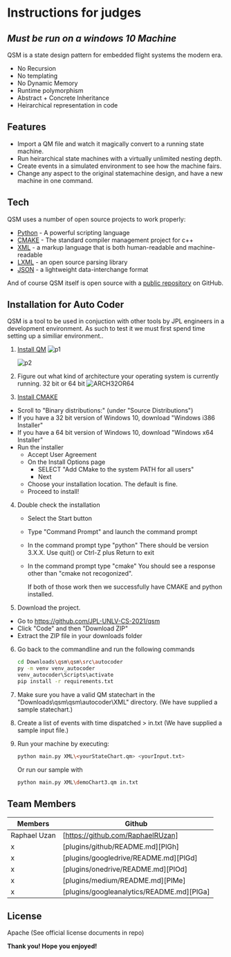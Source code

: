 # Instructions for judges
## _Must be run on a windows 10 Machine_
QSM is a state design pattern for embedded flight systems the modern era.

- No Recursion
- No templating
- No Dynamic Memory
- Runtime polymorphism
- Abstract + Concrete Inheritance
- Heirarchical representation in code

## Features

- Import a QM file and watch it magically convert to a running state machine.
- Run heirarchical state machines with a virtually unlimited nesting depth.
- Create events in a simulated environment to see how the machine fairs.
- Change any aspect to the original statemachine design, and have a new machine in one command.



## Tech

QSM uses a number of open source projects to work properly:

- [Python](https://breakdance.github.io/breakdance/) - A powerful scripting language
- [CMAKE](https://breakdance.github.io/breakdance/) - The standard compiler management project for c++
- [XML](https://breakdance.github.io/breakdance/) - a markup language that is both human-readable and machine-readable
- [LXML](https://breakdance.github.io/breakdance/) - an open source parsing library
- [JSON](https://breakdance.github.io/breakdance/) - a lightweight data-interchange format

And of course QSM itself is open source with a [public repository](https://github.com/JPL-UNLV-CS-2021/qsm)
 on GitHub.

## Installation for Auto Coder

QSM is a tool to be used in conjuction with other tools  by JPL engineers in a development environment.
As such to test it we must first spend time setting up a similiar environment..

1. [Install QM](https://www.state-machine.com/qm/)
	![p1](https://i.ibb.co/CV0Sxw3/p1.png)

	![p2](https://i.ibb.co/DMcWzNr/p2.png)

2. Figure out what kind of architecture your operating system is currently running. 32 bit or 64 bit
	![ARCH32OR64](https://i.ibb.co/XC1BW3x/image.png)
	
3. [Install CMAKE](https://cmake.org/download/)
- Scroll to "Binary distributions:" (under "Source Distributions")
- If you have a 32 bit version of Windows 10, download "Windows i386 Installer"
- If you have a 64 bit version of Windows 10, download "Windows x64 Installer"
- Run the installer
	- Accept User Agreement
	- On the Install Options page
		- SELECT "Add CMake to the system PATH for all users"
		- Next
	- Choose your installation location. The default is fine.
	- Proceed to install!

4. Double check the installation
	- Select the Start button
	- Type "Command Prompt" and launch the command prompt
	- In the command prompt type "python"
	  There should be version 3.X.X.
	  Use quit() or Ctrl-Z plus Return to exit
	- In the command prompt type "cmake"
	  You should see a response other than "cmake not recogonized".

        If both of those work then we successfully have CMAKE and python installed.
        
5. Download the project.

- Go to https://github.com/JPL-UNLV-CS-2021/qsm
- Click "Code" and then "Download ZIP"
- Extract the ZIP file in your downloads folder

6. Go back to the commandline and run the following commands
	```sh 
    cd Downloads\qsm\qsm\src\autocoder
	py -m venv venv_autocoder
	venv_autocoder\Scripts\activate
	pip install -r requirements.txt
	```

7. Make sure you have a valid QM statechart in the "Downloads\qsm\qsm\autocoder\XML" directory. 
(We have supplied a sample statechart.)

8. Create a list of events with time dispatched  > in.txt  (We have supplied a sample input file.)

9. Run your machine by executing:
    ```sh
    python main.py XML\<yourStateChart.qm> <yourInput.txt>
    ```
    Or run our sample with
    ```sh
    python main.py XML\demoChart3.qm in.txt
    ```

## Team Members
| Members | Github |
| ------ | ------ |
| Raphael Uzan | [https://github.com/RaphaelRUzan] |
| x | [plugins/github/README.md][PlGh] |
| x | [plugins/googledrive/README.md][PlGd] |
| x | [plugins/onedrive/README.md][PlOd] |
| x | [plugins/medium/README.md][PlMe] |
| x | [plugins/googleanalytics/README.md][PlGa] |


## License

Apache (See official license documents in repo)

**Thank you! Hope you enjoyed!**

[//]: # (These are reference links used in the body of this note and get stripped out when the markdown processor does its job. There is no need to format nicely because it shouldn't be seen. Thanks SO - http://stackoverflow.com/questions/4823468/store-comments-in-markdown-syntax)

